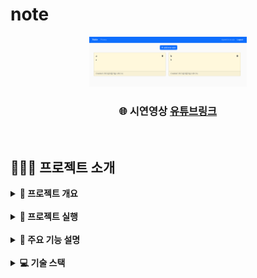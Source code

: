 # note
<div align="center">
    <img  style="width: 50%" src="../toys-images/note/메인 이미지1.png">
</div>
<div align=center>
    <h3>
        🌐 시연영상
         <a href="https://www.youtube.com/watch?v=Wl9k9AdOlCM">유튜브링크</a>
    </h3>
</div>

<br>

## 👨🏻‍🏫 프로젝트 소개
<details>
<summary><b> 📌 프로젝트 개요</b></summary>
<br>

- MognDB Object Id를 통한 개인노트서비스, 세션 인증, express 기반 REST API설계
- React, NodeJs, Express, MongoDB, TypeScript를 사용한 MERN 스택 앱 구축

</details>

<br>

<details>
<summary><b> 🏃 프로젝트 실행</b></summary>
<br>

 ```bash
 # prerequisites: npm, node, MongoDB(docker)
 # execution
 docker-compose up -d
 git clone https://github.com/mpqm/nodejs-service-note.git
 cd backend
 npm install
 npm start
 cd frontend
 npm install
 npm start
 ```

</details>

<br>

<details>
<summary><b> 🚀 주요 기능 설명</b></summary>
<br>

- User 
    - User별 MongoDB Obj ID를 통해 자신만의 NotePage를 가짐
    - 회원가입, 로그인/아웃, DB 저장 세션 인증 구현
    - react-hook을 이용한 커스텀 유효성검증 로그인, 회원가입용 Form 객체 구현
- Note
    - NOTE 삭제, 작성, 수정, 조회
    - MongoDB Object Id를 통해 User ObectId를 기준으로 개인 식별
    - react-bootstrap Modal을 이용한 Note 작성, 수정 컴포넌트 구현

</details>

<br>

<details>
<summary><b> 💻 기술 스택</b></summary>
<br>

| **Category** |**Skills**| 
|-------------|---------|
|**Language**| ![HTML5](https://img.shields.io/badge/html-E34F26?style=for-the-badge&logo=html5&logoColor=white) ![CSS](https://img.shields.io/badge/css-1572B6?style=for-the-badge&logo=css3&logoColor=white) ![JavaScript](https://img.shields.io/badge/javascript-F7DF1E?style=for-the-badge&logo=javascript&logoColor=white) ![typescript](https://img.shields.io/badge/typescript-3178C6.svg?&style=for-the-badge&logo=typescript&logoColor=white) |
|**Frontend**| ![React](https://img.shields.io/badge/React.js-61DAFB.svg?&style=for-the-badge&logo=React&logoColor=white) 
|**Backend**| ![express](https://img.shields.io/badge/express-000000?style=for-the-badge&logo=express&logoColor=white)|
| **Database**| ![MongoDB](https://img.shields.io/badge/mongodb-47A248?style=for-the-badge&logo=mongodb&logoColor=white)|
| **Env**|![npm](https://img.shields.io/badge/npm-D24939?style=for-the-badge&logo=npm&logoColor=white) ![Docker](https://img.shields.io/badge/docker-2496ED?style=for-the-badge&logo=docker&logoColor=white) 

</details>